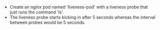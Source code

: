 - Create an nginx pod named 'liveness-pod' with a liveness probe that just runs the command 'ls'.
- The liveness probe starts kicking in after 5 seconds whereas the interval between probes would be 5 seconds.